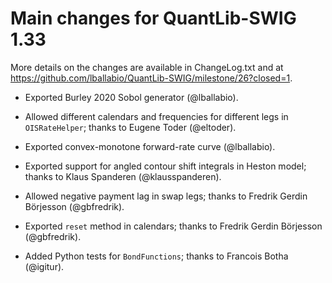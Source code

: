 
Main changes for QuantLib-SWIG 1.33
===================================

More details on the changes are available in ChangeLog.txt and at
<https://github.com/lballabio/QuantLib-SWIG/milestone/26?closed=1>.

- Exported Burley 2020 Sobol generator (@lballabio).

- Allowed different calendars and frequencies for different legs in
  `OISRateHelper`; thanks to Eugene Toder (@eltoder).

- Exported convex-monotone forward-rate curve (@lballabio).

- Exported support for angled contour shift integrals in Heston model;
  thanks to Klaus Spanderen (@klausspanderen).

- Allowed negative payment lag in swap legs; thanks to Fredrik Gerdin
  Börjesson (@gbfredrik).

- Exported `reset` method in calendars; thanks to Fredrik Gerdin
  Börjesson (@gbfredrik).

- Added Python tests for `BondFunctions`; thanks to Francois Botha
  (@igitur).
